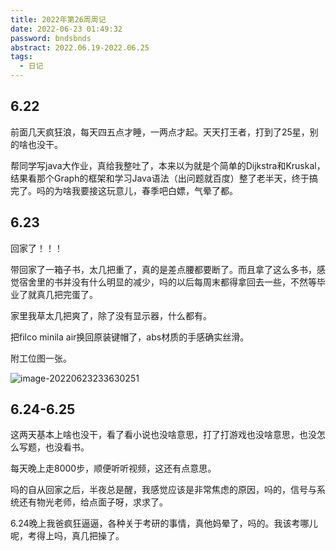 ```yaml
---
title: 2022年第26周周记
date: 2022-06-23 01:49:32
password: bndsbnds
abstract: 2022.06.19-2022.06.25
tags:
  - 日记
---
```


## 6.22

前面几天疯狂浪，每天四五点才睡，一两点才起。天天打王者，打到了25星，别的啥也没干。

帮同学写java大作业，真给我整吐了，本来以为就是个简单的Dijkstra和Kruskal，结果看那个Graph的框架和学习Java语法（出问题就百度）整了老半天，终于搞完了。吗的为啥我要接这玩意儿，春季吧白嫖，气晕了都。

## 6.23

回家了！！！

带回家了一箱子书，太几把重了，真的是差点腰都要断了。而且拿了这么多书，感觉宿舍里的书并没有什么明显的减少，吗的以后每周末都得拿回去一些，不然等毕业了就真几把完蛋了。

家里我草太几把爽了，除了没有显示器，什么都有。

把filco minila air换回原装键帽了，abs材质的手感确实丝滑。

附工位图一张。

![image-20220623233630251](https://raw.githubusercontent.com/SkqLiiiao/image/main/202206232336334.png)

## 6.24-6.25

这两天基本上啥也没干，看了看小说也没啥意思，打了打游戏也没啥意思，也没怎么写题，也没看书。

每天晚上走8000步，顺便听听视频，这还有点意思。

吗的自从回家之后，半夜总是醒，我感觉应该是非常焦虑的原因，吗的，信号与系统还有物光老师，给点面子呀，求求了。

6.24晚上我爸疯狂逼逼，各种关于考研的事情，真他妈晕了，吗的。我该考哪儿呢，考得上吗，真几把操了。
